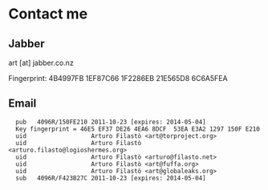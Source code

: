 # Contact me

## Jabber

art [at] jabber.co.nz

Fingerprint: 4B4997FB 1EF87C66 1F2286EB 21E565D8 6C6A5FEA

## Email

      pub   4096R/150FE210 2011-10-23 [expires: 2014-05-04]
      Key fingerprint = 46E5 EF37 DE26 4EA6 8DCF  53EA E3A2 1297 150F E210
      uid                  Arturo Filastò <art@torproject.org>
      uid                  Arturo Filastò <arturo.filasto@logioshermes.org>
      uid                  Arturo Filastò <arturo@filasto.net>
      uid                  Arturo Filastò <art@fuffa.org>
      uid                  Arturo Filastò <art@globaleaks.org>
      sub   4096R/F423B27C 2011-10-23 [expires: 2014-05-04]
